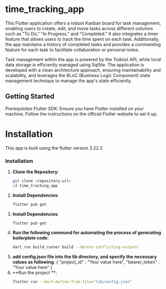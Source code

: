 # time_tracking_app

This Flutter application offers a robust Kanban board for task management, enabling users to create, edit, and move tasks across different columns such as "To Do," "In Progress," and "Completed." It also integrates a timer feature that allows users to track the time spent on each task. Additionally, the app maintains a history of completed tasks and provides a commenting feature for each task to facilitate collaboration or personal notes.

Task management within the app is powered by the Todoist API, while local data storage is efficiently managed using Sqflite. The application is developed with a clean architecture approach, ensuring maintainability and scalability, and leverages the BLoC (Business Logic Component) state management technique to manage the app's state efficiently.

## Getting Started
Prerequisites
Flutter SDK: Ensure you have Flutter installed on your machine. Follow the instructions on the official Flutter website to set it up.


# Installation

This app is built using the flutter version 3.22.2

### Installation

1. **Clone the Repository**:
   ```bash
   git clone <repository-url>
   cd time_tracking_app
   ```
2. **Install Dependencies**:
   ```bash
   flutter pub get
   ```
2. **Install Dependencies**:
   ```bash
   flutter pub get
   ```   
3. **Run the following command for automating the process of generating boilerplate code**:
   ```bash
   dart run build_runner build --delete-conflicting-outputs 
   ```
4. **add config.json file into the lib directory, and specify the necessary values as following**:
   {
     "project_id" : "Your value here",
     "bearer_token" : "Your value here"
   }
5. **Run the project **:
   ```bash
   flutter run --dart-define-from-file="lib/config.json"
   ```
   
